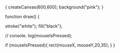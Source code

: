  {
  createCanvas(600,600);
  background("pink");
}


function draw() {

  stroke("white");
  fill("black");


// console. log(mouseIsPressed);

  if (mouseIsPressed){
rect(mouseX, mouseY,20,35);
  }
}
